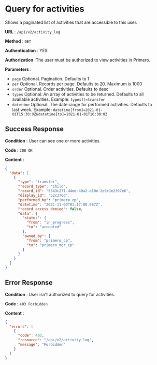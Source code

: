 <!-- Copyright (c) 2014 - 2023 UNICEF. All rights reserved. -->

# Query for activities

Shows a paginated list of activities that are accessible to this user.

**URL** : `/api/v2/activity_log`

**Method** : `GET`

**Authentication** : YES

**Authorization** :The user must be authorized to view activities in Primero.

**Parameters** :

* `page` Optional. Pagination. Defaults to 1
* `per` Optional. Records per page. Defaults to 20. Maximum is 1000
* `order` Optional. Order activities. Defaults to desc
* `types` Optional. An array of activities to be returned. Defaults to all available activities.
Example: `types[]=transfer`
* `datetime` Optional. The date range for performed activities. Defaults to last week.
Example: `datetime[from]=2021-01-01T15:30:0Z&datetime[to]=2021-01-01T10:30:0Z`

## Success Response

**Condition** : User can see one or more activities.

**Code** : `200 OK`

**Content** :

```json
{
  "data": [
    {
      "type": "transfer",
      "record_type": "Child",
      "record_id": "5343c271-44ee-49a2-a10e-2e9c1e2397e6",
      "display_id": "52c376d",
      "performed_by": "primero_cp",
      "datetime": "2021-11-03T01:17:00.987Z",
      "record_access_denied": false,
      "data": {
        "status": {
          "from": "in_progress",
          "to": "accepted"
        },
        "owned_by": {
          "from": "primero_cp",
          "to": "primero_mgr_cp"
        }
      }
    }
  ]
}
```

## Error Response

**Condition** : User isn't authorized to query for activities.

**Code** : `403 Forbidden`

**Content** :

```json
{
  "errors": [
    {
      "code": 403,
      "resource": "/api/v2/activity_log",
      "message": "Forbidden"
    }
  ]
}
```
